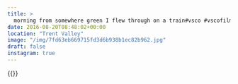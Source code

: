```yaml
---
title: >
  morning from somewhere green I flew through on a train#vsco #vscofilm #landscape #countryside
date: 2016-08-20T08:48:02+00:00
location: "Trent Valley"
image: "/img/7fd63eb669715fd3d6b938b1ec82b962.jpg"
draft: false
instagram: true
---
```


{{<photo src="/img/7fd63eb669715fd3d6b938b1ec82b962.jpg">}}
